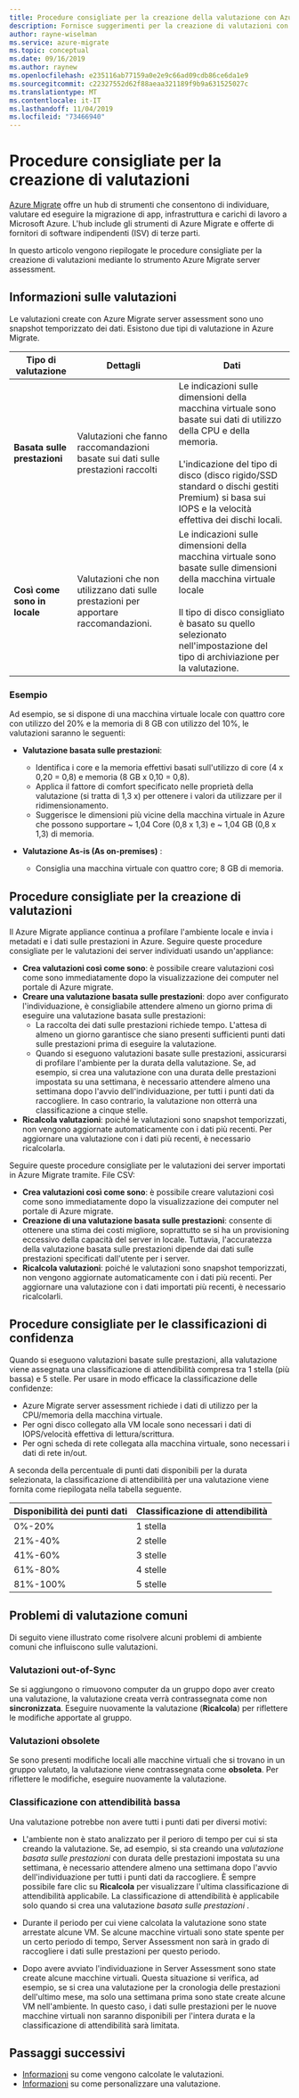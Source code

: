 ```yaml
---
title: Procedure consigliate per la creazione della valutazione con Azure Migrate server Assessment
description: Fornisce suggerimenti per la creazione di valutazioni con Azure Migrate server assessment.
author: rayne-wiselman
ms.service: azure-migrate
ms.topic: conceptual
ms.date: 09/16/2019
ms.author: raynew
ms.openlocfilehash: e235116ab77159a0e2e9c66ad09cdb86ce6da1e9
ms.sourcegitcommit: c22327552d62f88aeaa321189f9b9a631525027c
ms.translationtype: MT
ms.contentlocale: it-IT
ms.lasthandoff: 11/04/2019
ms.locfileid: "73466940"
---
```

# <a name="best-practices-for-creating-assessments"></a>Procedure consigliate per la creazione di valutazioni

[Azure Migrate](migrate-overview.md) offre un hub di strumenti che consentono di individuare, valutare ed eseguire la migrazione di app, infrastruttura e carichi di lavoro a Microsoft Azure. L'hub include gli strumenti di Azure Migrate e offerte di fornitori di software indipendenti (ISV) di terze parti.

In questo articolo vengono riepilogate le procedure consigliate per la creazione di valutazioni mediante lo strumento Azure Migrate server assessment.

## <a name="about-assessments"></a>Informazioni sulle valutazioni

Le valutazioni create con Azure Migrate server assessment sono uno snapshot temporizzato dei dati. Esistono due tipi di valutazione in Azure Migrate.

**Tipo di valutazione** | **Dettagli** | **Dati**
--- | --- | ---
**Basata sulle prestazioni** | Valutazioni che fanno raccomandazioni basate sui dati sulle prestazioni raccolti | Le indicazioni sulle dimensioni della macchina virtuale sono basate sui dati di utilizzo della CPU e della memoria.<br/><br/> L'indicazione del tipo di disco (disco rigido/SSD standard o dischi gestiti Premium) si basa sui IOPS e la velocità effettiva dei dischi locali.
**Così come sono in locale** | Valutazioni che non utilizzano dati sulle prestazioni per apportare raccomandazioni. | Le indicazioni sulle dimensioni della macchina virtuale sono basate sulle dimensioni della macchina virtuale locale<br/><br> Il tipo di disco consigliato è basato su quello selezionato nell'impostazione del tipo di archiviazione per la valutazione.

### <a name="example"></a>Esempio
Ad esempio, se si dispone di una macchina virtuale locale con quattro core con utilizzo del 20% e la memoria di 8 GB con utilizzo del 10%, le valutazioni saranno le seguenti:

- **Valutazione basata sulle prestazioni**:
    - Identifica i core e la memoria effettivi basati sull'utilizzo di core (4 x 0,20 = 0,8) e memoria (8 GB x 0,10 = 0,8).
    - Applica il fattore di comfort specificato nelle proprietà della valutazione (si tratta di 1,3 x) per ottenere i valori da utilizzare per il ridimensionamento. 
    - Suggerisce le dimensioni più vicine della macchina virtuale in Azure che possono supportare ~ 1,04 Core (0,8 x 1,3) e ~ 1,04 GB (0,8 x 1,3) di memoria.

- **Valutazione As-is (As on-premises)** :
    -  Consiglia una macchina virtuale con quattro core; 8 GB di memoria.

## <a name="best-practices-for-creating-assessments"></a>Procedure consigliate per la creazione di valutazioni

Il Azure Migrate appliance continua a profilare l'ambiente locale e invia i metadati e i dati sulle prestazioni in Azure. Seguire queste procedure consigliate per le valutazioni dei server individuati usando un'appliance:

- **Crea valutazioni così come sono**: è possibile creare valutazioni così come sono immediatamente dopo la visualizzazione dei computer nel portale di Azure migrate.
- **Creare una valutazione basata sulle prestazioni**: dopo aver configurato l'individuazione, è consigliabile attendere almeno un giorno prima di eseguire una valutazione basata sulle prestazioni:
    - La raccolta dei dati sulle prestazioni richiede tempo. L'attesa di almeno un giorno garantisce che siano presenti sufficienti punti dati sulle prestazioni prima di eseguire la valutazione.
    - Quando si eseguono valutazioni basate sulle prestazioni, assicurarsi di profilare l'ambiente per la durata della valutazione. Se, ad esempio, si crea una valutazione con una durata delle prestazioni impostata su una settimana, è necessario attendere almeno una settimana dopo l'avvio dell'individuazione, per tutti i punti dati da raccogliere. In caso contrario, la valutazione non otterrà una classificazione a cinque stelle.
- **Ricalcola valutazioni**: poiché le valutazioni sono snapshot temporizzati, non vengono aggiornate automaticamente con i dati più recenti. Per aggiornare una valutazione con i dati più recenti, è necessario ricalcolarla.

Seguire queste procedure consigliate per le valutazioni dei server importati in Azure Migrate tramite. File CSV:

- **Crea valutazioni così come sono**: è possibile creare valutazioni così come sono immediatamente dopo la visualizzazione dei computer nel portale di Azure migrate.
- **Creazione di una valutazione basata sulle prestazioni**: consente di ottenere una stima dei costi migliore, soprattutto se si ha un provisioning eccessivo della capacità del server in locale. Tuttavia, l'accuratezza della valutazione basata sulle prestazioni dipende dai dati sulle prestazioni specificati dall'utente per i server. 
- **Ricalcola valutazioni**: poiché le valutazioni sono snapshot temporizzati, non vengono aggiornate automaticamente con i dati più recenti. Per aggiornare una valutazione con i dati importati più recenti, è necessario ricalcolarli.

## <a name="best-practices-for-confidence-ratings"></a>Procedure consigliate per le classificazioni di confidenza

Quando si eseguono valutazioni basate sulle prestazioni, alla valutazione viene assegnata una classificazione di attendibilità compresa tra 1 stella (più bassa) e 5 stelle. Per usare in modo efficace la classificazione delle confidenze:
- Azure Migrate server assessment richiede i dati di utilizzo per la CPU/memoria della macchina virtuale.
- Per ogni disco collegato alla VM locale sono necessari i dati di IOPS/velocità effettiva di lettura/scrittura.
- Per ogni scheda di rete collegata alla macchina virtuale, sono necessari i dati di rete in/out.

A seconda della percentuale di punti dati disponibili per la durata selezionata, la classificazione di attendibilità per una valutazione viene fornita come riepilogata nella tabella seguente.

   **Disponibilità dei punti dati** | **Classificazione di attendibilità**
   --- | ---
   0%-20% | 1 stella
   21%-40% | 2 stelle
   41%-60% | 3 stelle
   61%-80% | 4 stelle
   81%-100% | 5 stelle


## <a name="common-assessment-issues"></a>Problemi di valutazione comuni

Di seguito viene illustrato come risolvere alcuni problemi di ambiente comuni che influiscono sulle valutazioni.

###  <a name="out-of-sync-assessments"></a>Valutazioni out-of-Sync

Se si aggiungono o rimuovono computer da un gruppo dopo aver creato una valutazione, la valutazione creata verrà contrassegnata come non **sincronizzata**. Eseguire nuovamente la valutazione (**Ricalcola**) per riflettere le modifiche apportate al gruppo.

### <a name="outdated-assessments"></a>Valutazioni obsolete

Se sono presenti modifiche locali alle macchine virtuali che si trovano in un gruppo valutato, la valutazione viene contrassegnata come **obsoleta**. Per riflettere le modifiche, eseguire nuovamente la valutazione.

### <a name="low-confidence-rating"></a>Classificazione con attendibilità bassa

Una valutazione potrebbe non avere tutti i punti dati per diversi motivi:

- L'ambiente non è stato analizzato per il perioro di tempo per cui si sta creando la valutazione. Se, ad esempio, si sta creando una *valutazione basata sulle prestazioni* con durata delle prestazioni impostata su una settimana, è necessario attendere almeno una settimana dopo l'avvio dell'individuazione per tutti i punti dati da raccogliere. È sempre possibile fare clic su **Ricalcola** per visualizzare l'ultima classificazione di attendibilità applicabile. La classificazione di attendibilità è applicabile solo quando si crea una valutazione *basata sulle prestazioni* .

- Durante il periodo per cui viene calcolata la valutazione sono state arrestate alcune VM. Se alcune macchine virtuali sono state spente per un certo periodo di tempo, Server Assessment non sarà in grado di raccogliere i dati sulle prestazioni per questo periodo.

- Dopo avere avviato l'individuazione in Server Assessment sono state create alcune macchine virtuali. Questa situazione si verifica, ad esempio, se si crea una valutazione per la cronologia delle prestazioni dell'ultimo mese, ma solo una settimana prima sono state create alcune VM nell'ambiente. In questo caso, i dati sulle prestazioni per le nuove macchine virtuali non saranno disponibili per l'intera durata e la classificazione di attendibilità sarà limitata.


## <a name="next-steps"></a>Passaggi successivi

- [Informazioni](concepts-assessment-calculation.md) su come vengono calcolate le valutazioni.
- [Informazioni](how-to-modify-assessment.md) su come personalizzare una valutazione.
